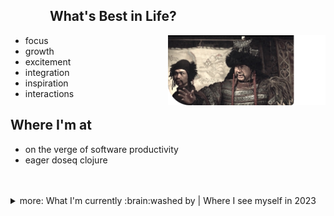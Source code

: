 ##    What's Best in Life?

<img align="right" width="50%" src="resources/conan-whats-best.png" alt="Conan! Whats best in Life?"> 

- focus
- growth
- excitement
- integration
- inspiration
- interactions

## Where I'm at

- on the verge of software productivity
- eager doseq clojure

<br>
<br>

<details>
<summary>more: What I'm currently :brain:washed by | Where I see myself in 2023</summary>

## What I'm currently brainwashed by

- functional programming, [rich](https://www.youtube.com/watch?v=PBQN62oUnN8 "(Talk) Rich Hickey: The Value of Values") pragmatic flavor
- the playfulness and curiosity of [dabeaz](https://www.youtube.com/watch?v=pkCLMl0e_0k "(Talk) David Beazley: Lambda Calculus from the Ground Up")
- [IO hoisting](https://www.youtube.com/watch?v=PBQN62oUnN8 "(Talk) Brandon Rhodes: Hoist Your I/O") 
- data-driven designs
- [Zombies!]( https://youtu.be/6qnNtVdf08Q "braaains")

## Where I see myself in 2023

- doing FOSS contributions
- in co-working atmospheres
- interning at a vibrant software company

</details>
